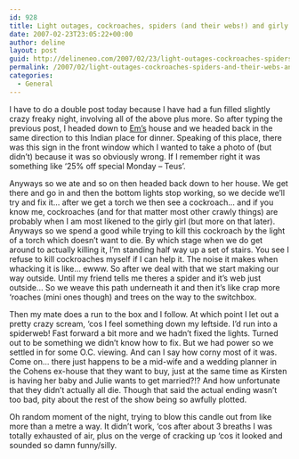 ```yaml
---
id: 928
title: Light outages, cockroaches, spiders (and their webs!) and girly screaming
date: 2007-02-23T23:05:22+00:00
author: deline
layout: post
guid: http://delineneo.com/2007/02/23/light-outages-cockroaches-spiders-and-their-webs-and-girly-screaming/
permalink: /2007/02/light-outages-cockroaches-spiders-and-their-webs-and-girly-screaming/
categories:
  - General
---
```

I have to do a double post today because I have had a fun filled slightly crazy freaky night, involving all of the above plus more. So after typing the previous post, I headed down to [Em&#8217;s](http://surfineme.wordpress.com/) house and we headed back in the same direction to this Indian place for dinner. Speaking of this place, there was this sign in the front window which I wanted to take a photo of (but didn&#8217;t) because it was so obviously wrong. If I remember right it was something like &#8216;25% off special Monday &#8211; Teus&#8217;.

Anyways so we ate and so on then headed back down to her house. We get there and go in and then the bottom lights stop working, so we decide we&#8217;ll try and fix it&#8230; after we get a torch we then see a cockroach&#8230; and if you know me, cockroaches (and for that matter most other crawly things) are probably when I am most likened to the girly girl (but more on that later). Anyways so we spend a good while trying to kill this cockroach by the light of a torch which doesn&#8217;t want to die. By which stage when we do get around to actually killing it, I&#8217;m standing half way up a set of stairs. You see I refuse to kill cockroaches myself if I can help it. The noise it makes when whacking it is like&#8230; ewww. So after we deal with that we start making our way outside. Until my friend tells me theres a spider and it&#8217;s web just outside&#8230; So we weave this path underneath it and then it&#8217;s like crap more &#8216;roaches (mini ones though) and trees on the way to the switchbox.

Then my mate does a run to the box and I follow. At which point I let out a pretty crazy scream, &#8216;cos I feel something down my leftside. I&#8217;d run into a spiderweb! Fast forward a bit more and we hadn&#8217;t fixed the lights. Turned out to be something we didn&#8217;t know how to fix. But we had power so we settled in for some O.C. viewing. And can I say how corny most of it was. Come on&#8230; there just happens to be a mid-wife and a wedding planner in the Cohens ex-house that they want to buy, just at the same time as Kirsten is having her baby and Julie wants to get married?!? And how unfortunate that they didn&#8217;t actually all die. Though that said the actual ending wasn&#8217;t too bad, pity about the rest of the show being so awfully plotted.

Oh random moment of the night, trying to blow this candle out from like more than a metre a way. It didn&#8217;t work, &#8216;cos after about 3 breaths I was totally exhausted of air, plus on the verge of cracking up &#8216;cos it looked and sounded so damn funny/silly.
